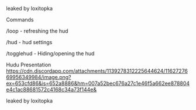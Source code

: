 leaked  by loxitopka

Commands 

/loop - refreshing the hud

/hud - hud settings

/togglehud - Hiding/opening the hud

Hudu Presentation
https://cdn.discordapp.com/attachments/1139278312225644624/1162727669956349984/image.png?ex=653cfd86&is=652a8886&hm=007a52bec676a27c1e46f5a662ee878804e4c1ac88681572c4168c34a73f144e&

leaked  by loxitopka

